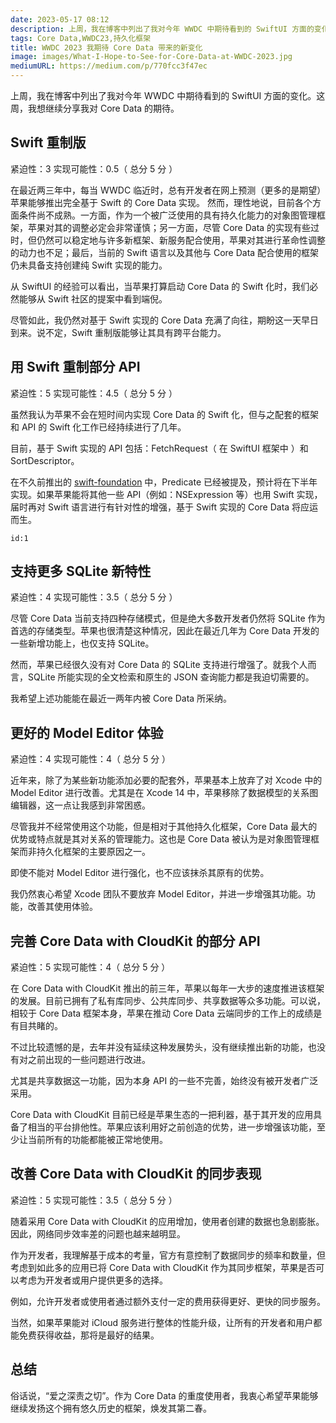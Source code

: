 ```yaml
---
date: 2023-05-17 08:12
description: 上周，我在博客中列出了我对今年 WWDC 中期待看到的 SwiftUI 方面的变化。这周，我想继续分享我对 Core Data 的期待。
tags: Core Data,WWDC23,持久化框架
title: WWDC 2023 我期待 Core Data 带来的新变化
image: images/What-I-Hope-to-See-for-Core-Data-at-WWDC-2023.jpg
mediumURL: https://medium.com/p/770fcc3f47ec
---
```

上周，我在博客中列出了我对今年 WWDC 中期待看到的 SwiftUI 方面的变化。这周，我想继续分享我对 Core Data 的期待。

## Swift 重制版

紧迫性：3  实现可能性：0.5（ 总分 5 分 ）

在最近两三年中，每当 WWDC 临近时，总有开发者在网上预测（更多的是期望）苹果能够推出完全基于 Swift 的 Core Data 实现。 然而，理性地说，目前各个方面条件尚不成熟。一方面，作为一个被广泛使用的具有持久化能力的对象图管理框架，苹果对其的调整必定会非常谨慎；另一方面，尽管 Core Data 的实现有些过时，但仍然可以稳定地与许多新框架、新服务配合使用，苹果对其进行革命性调整的动力也不足；最后，当前的 Swift 语言以及其他与 Core Data 配合使用的框架仍未具备支持创建纯 Swift 实现的能力。

从 SwiftUI 的经验可以看出，当苹果打算启动 Core Data 的 Swift 化时，我们必然能够从 Swift 社区的提案中看到端倪。

尽管如此，我仍然对基于 Swift 实现的 Core Data 充满了向往，期盼这一天早日到来。说不定，Swift 重制版能够让其具有跨平台能力。

## 用 Swift 重制部分 API

紧迫性：5  实现可能性：4.5（ 总分 5 分 ）

虽然我认为苹果不会在短时间内实现 Core Data 的 Swift 化，但与之配套的框架和 API 的 Swift 化工作已经持续进行了几年。

目前，基于 Swift 实现的 API 包括：FetchRequest（ 在 SwiftUI 框架中 ）和 SortDescriptor。

在不久前推出的 [swift-foundation](https://github.com/apple/swift-foundation) 中，Predicate 已经被提及，预计将在下半年实现。如果苹果能将其他一些 API（例如：NSExpression 等）也用 Swift 实现，届时再对 Swift 语言进行有针对性的增强，基于 Swift 实现的 Core Data 将应运而生。

```responser
id:1
```

## 支持更多 SQLite 新特性

紧迫性：4  实现可能性：3.5（ 总分 5 分 ）

尽管 Core Data 当前支持四种存储模式，但是绝大多数开发者仍然将 SQLite 作为首选的存储类型。苹果也很清楚这种情况，因此在最近几年为 Core Data 开发的一些新增功能上，也仅支持 SQLite。

然而，苹果已经很久没有对 Core Data 的 SQLite 支持进行增强了。就我个人而言，SQLite 所能实现的全文检索和原生的 JSON 查询能力都是我迫切需要的。

我希望上述功能能在最近一两年内被 Core Data 所采纳。

## 更好的 Model Editor 体验

紧迫性：4  实现可能性：4（ 总分 5 分 ）

近年来，除了为某些新功能添加必要的配套外，苹果基本上放弃了对 Xcode 中的 Model Editor 进行改善。尤其是在 Xcode 14 中，苹果移除了数据模型的关系图编辑器，这一点让我感到非常困惑。

尽管我并不经常使用这个功能，但是相对于其他持久化框架，Core Data 最大的优势或特点就是其对关系的管理能力。这也是 Core Data 被认为是对象图管理框架而非持久化框架的主要原因之一。

即使不能对 Model Editor 进行强化，也不应该抹杀其原有的优势。

我仍然衷心希望 Xcode 团队不要放弃 Model Editor，并进一步增强其功能。功能，改善其使用体验。

## 完善 Core Data with CloudKit 的部分 API

紧迫性：5  实现可能性：4（ 总分 5 分 ）

在 Core Data with CloudKit 推出的前三年，苹果以每年一大步的速度推进该框架的发展。目前已拥有了私有库同步、公共库同步、共享数据等众多功能。可以说，相较于 Core Data 框架本身，苹果在推动 Core Data 云端同步的工作上的成绩是有目共睹的。

不过比较遗憾的是，去年并没有延续这种发展势头，没有继续推出新的功能，也没有对之前出现的一些问题进行改进。

尤其是共享数据这一功能，因为本身 API 的一些不完善，始终没有被开发者广泛采用。

Core Data with CloudKit 目前已经是苹果生态的一把利器，基于其开发的应用具备了相当的平台排他性。苹果应该利用好之前创造的优势，进一步增强该功能，至少让当前所有的功能都能被正常地使用。

## 改善 Core Data with CloudKit 的同步表现

紧迫性：5  实现可能性：3.5（ 总分 5 分 ）

随着采用 Core Data with CloudKit 的应用增加，使用者创建的数据也急剧膨胀。因此，网络同步效率差的问题也越来越明显。

作为开发者，我理解基于成本的考量，官方有意控制了数据同步的频率和数量，但考虑到如此多的应用已将 Core Data with CloudKit 作为其同步框架，苹果是否可以考虑为开发者或用户提供更多的选择。

例如，允许开发者或使用者通过额外支付一定的费用获得更好、更快的同步服务。

当然，如果苹果能对 iCloud 服务进行整体的性能升级，让所有的开发者和用户都能免费获得收益，那将是最好的结果。

## 总结

俗话说，“爱之深责之切”。作为 Core Data 的重度使用者，我衷心希望苹果能够继续发扬这个拥有悠久历史的框架，焕发其第二春。

